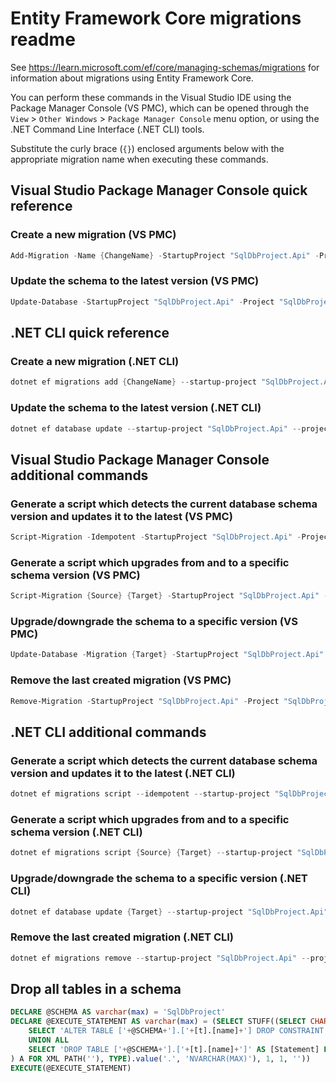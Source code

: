 # Entity Framework Core migrations readme

See <https://learn.microsoft.com/ef/core/managing-schemas/migrations> for information about migrations
using Entity Framework Core.

You can perform these commands in the Visual Studio IDE using the Package Manager Console (VS PMC), which can
be opened through the `View` > `Other Windows` > `Package Manager Console` menu option, or using the .NET
Command Line Interface (.NET CLI) tools.

Substitute the curly brace (`{}`) enclosed arguments below with the appropriate migration name when
executing these commands.

## Visual Studio Package Manager Console quick reference

### Create a new migration (VS PMC)

```powershell
Add-Migration -Name {ChangeName} -StartupProject "SqlDbProject.Api" -Project "SqlDbProject.Infrastructure"
```

### Update the schema to the latest version (VS PMC)

```powershell
Update-Database -StartupProject "SqlDbProject.Api" -Project "SqlDbProject.Infrastructure"
```

## .NET CLI quick reference

### Create a new migration (.NET CLI)

```powershell
dotnet ef migrations add {ChangeName} --startup-project "SqlDbProject.Api" --project "SqlDbProject.Infrastructure"
```

### Update the schema to the latest version (.NET CLI)

```powershell
dotnet ef database update --startup-project "SqlDbProject.Api" --project "SqlDbProject.Infrastructure"
```

## Visual Studio Package Manager Console additional commands

### Generate a script which detects the current database schema version and updates it to the latest (VS PMC)

```powershell
Script-Migration -Idempotent -StartupProject "SqlDbProject.Api" -Project "SqlDbProject.Infrastructure"
```

### Generate a script which upgrades from and to a specific schema version (VS PMC)

```powershell
Script-Migration {Source} {Target} -StartupProject "SqlDbProject.Api" -Project "SqlDbProject.Infrastructure"
```

### Upgrade/downgrade the schema to a specific version (VS PMC)

```powershell
Update-Database -Migration {Target} -StartupProject "SqlDbProject.Api" -Project "SqlDbProject.Infrastructure"
```

### Remove the last created migration (VS PMC)

```powershell
Remove-Migration -StartupProject "SqlDbProject.Api" -Project "SqlDbProject.Infrastructure"
```

## .NET CLI additional commands

### Generate a script which detects the current database schema version and updates it to the latest (.NET CLI)

```powershell
dotnet ef migrations script --idempotent --startup-project "SqlDbProject.Api" --project "SqlDbProject.Infrastructure"
```

### Generate a script which upgrades from and to a specific schema version (.NET CLI)

```powershell
dotnet ef migrations script {Source} {Target} --startup-project "SqlDbProject.Api" --project "SqlDbProject.Infrastructure"
```

### Upgrade/downgrade the schema to a specific version (.NET CLI)

```powershell
dotnet ef database update {Target} --startup-project "SqlDbProject.Api" --project "SqlDbProject.Infrastructure"
```

### Remove the last created migration (.NET CLI)

```powershell
dotnet ef migrations remove --startup-project "SqlDbProject.Api" --project "SqlDbProject.Infrastructure"
```

## Drop all tables in a schema

```sql
DECLARE @SCHEMA AS varchar(max) = 'SqlDbProject'
DECLARE @EXECUTE_STATEMENT AS varchar(max) = (SELECT STUFF((SELECT CHAR(13) + CHAR(10) + [Statement] FROM (
    SELECT 'ALTER TABLE ['+@SCHEMA+'].['+[t].[name]+'] DROP CONSTRAINT ['+[fk].[name]+']' AS [Statement] FROM [sys].[foreign_keys] AS [fk] INNER JOIN [sys].[tables] AS [t] ON [t].[object_id] = [fk].[parent_object_id] INNER JOIN [sys].[schemas] AS [s] ON [s].[schema_id] = [t].[schema_id] WHERE [s].[name] = @SCHEMA
    UNION ALL
    SELECT 'DROP TABLE ['+@SCHEMA+'].['+[t].[name]+']' AS [Statement] FROM [sys].[tables] AS [t] INNER JOIN [sys].[schemas] AS [s] ON [s].[schema_id] = [t].[schema_id] WHERE [s].[name] = @SCHEMA
) A FOR XML PATH(''), TYPE).value('.', 'NVARCHAR(MAX)'), 1, 1, ''))
EXECUTE(@EXECUTE_STATEMENT)
```
